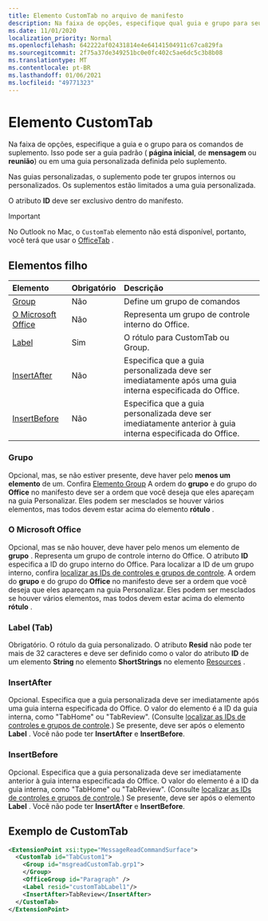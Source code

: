 ```yaml
---
title: Elemento CustomTab no arquivo de manifesto
description: Na faixa de opções, especifique qual guia e grupo para seus comandos de suplemento.
ms.date: 11/01/2020
localization_priority: Normal
ms.openlocfilehash: 642222af02431814e4e64141504911c67ca829fa
ms.sourcegitcommit: 2f75a37de349251bc0e0fc402c5ae6dc5c3b8b08
ms.translationtype: MT
ms.contentlocale: pt-BR
ms.lasthandoff: 01/06/2021
ms.locfileid: "49771323"
---
```

# <a name="customtab-element"></a>Elemento CustomTab

Na faixa de opções, especifique a guia e o grupo para os comandos de suplemento. Isso pode ser a guia padrão ( **página inicial**, de **mensagem** ou **reunião**) ou em uma guia personalizada definida pelo suplemento.

Nas guias personalizadas, o suplemento pode ter grupos internos ou personalizados. Os suplementos estão limitados a uma guia personalizada.

O atributo **ID** deve ser exclusivo dentro do manifesto.

> [!IMPORTANT]
> No Outlook no Mac, o `CustomTab` elemento não está disponível, portanto, você terá que usar o [OfficeTab](officetab.md) .

## <a name="child-elements"></a>Elementos filho

|  Elemento |  Obrigatório  |  Descrição  |
|:-----|:-----|:-----|
|  [Group](group.md)      | Não |  Define um grupo de comandos  |
|  [O Microsoft Office](#officegroup)      | Não |  Representa um grupo de controle interno do Office.  |
|  [Label](#label-tab)      | Sim |  O rótulo para CustomTab ou Group.  |
|  [InsertAfter](#insertafter)      | Não |  Especifica que a guia personalizada deve ser imediatamente após uma guia interna especificada do Office.  |
|  [InsertBefore](#insertbefore)      | Não |  Especifica que a guia personalizada deve ser imediatamente anterior à guia interna especificada do Office.  |

### <a name="group"></a>Grupo

Opcional, mas, se não estiver presente, deve haver pelo **menos um elemento** de um. Confira [Elemento Group](group.md) A ordem do **grupo** e do grupo do **Office** no manifesto deve ser a ordem que você deseja que eles apareçam na guia Personalizar. Eles podem ser mesclados se houver vários elementos, mas todos devem estar acima do elemento **rótulo** .

### <a name="officegroup"></a>O Microsoft Office

Opcional, mas se não houver, deve haver pelo menos um elemento de **grupo** . Representa um grupo de controle interno do Office. O atributo **ID** especifica a ID do grupo interno do Office. Para localizar a ID de um grupo interno, confira [localizar as IDs de controles e grupos de controle](../../design/built-in-button-integration.md#find-the-ids-of-controls-and-control-groups). A ordem do **grupo** e do grupo do **Office** no manifesto deve ser a ordem que você deseja que eles apareçam na guia Personalizar. Eles podem ser mesclados se houver vários elementos, mas todos devem estar acima do elemento **rótulo** .

### <a name="label-tab"></a>Label (Tab)

Obrigatório. O rótulo da guia personalizado. O atributo **Resid** não pode ter mais de 32 caracteres e deve ser definido como o valor do atributo **ID** de um elemento **String** no elemento **ShortStrings** no elemento [Resources](resources.md) .

### <a name="insertafter"></a>InsertAfter

Opcional. Especifica que a guia personalizada deve ser imediatamente após uma guia interna especificada do Office. O valor do elemento é a ID da guia interna, como "TabHome" ou "TabReview". (Consulte [localizar as IDs de controles e grupos de controle](../../design/built-in-button-integration.md#find-the-ids-of-controls-and-control-groups).) Se presente, deve ser após o elemento **Label** . Você não pode ter **InsertAfter** e **InsertBefore**.

### <a name="insertbefore"></a>InsertBefore

Opcional. Especifica que a guia personalizada deve ser imediatamente anterior à guia interna especificada do Office. O valor do elemento é a ID da guia interna, como "TabHome" ou "TabReview". (Consulte [localizar as IDs de controles e grupos de controle](../../design/built-in-button-integration.md#find-the-ids-of-controls-and-control-groups).)  Se presente, deve ser após o elemento **Label** . Você não pode ter **InsertAfter** e **InsertBefore**.

## <a name="customtab-example"></a>Exemplo de CustomTab

```xml
<ExtensionPoint xsi:type="MessageReadCommandSurface">
  <CustomTab id="TabCustom1">
    <Group id="msgreadCustomTab.grp1">
    </Group>
    <OfficeGroup id="Paragraph" />
    <Label resid="customTabLabel1"/>
    <InsertAfter>TabReview</InsertAfter>
  </CustomTab>
</ExtensionPoint>
```
